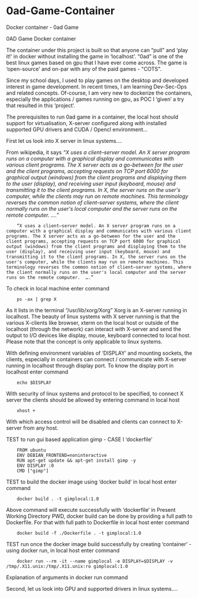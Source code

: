 # 0ad-Game-Container
Docker container - 0ad Game 
 
0AD Game Docker container

The container under this project is built  so that anyone can “pull” and ‘play it!’ in docker without installing the game in ‘localhost’. “0ad”  is one of the best linux games based on gpu that I have ever come across.  The game is ‘open-source’ and on-par with any of the paid games - "COTS".

Since my school days, I used to play games on the desktop and developed interest in game development. In recent times, I am learning Dev-Sec-Ops and related concepts. Of-course, I am very new to dockerize the containers, especially the applications / games running on gpu, as POC I ‘given’ a try that resulted in this ‘project’.

The prerequisites to run 0ad game in a container, the local host should support for virtualisation, X-server configured along with installed supported GPU drivers and CUDA / Opencl environment... 

First let us look into X server in linux systems….

From wikipedia, it says *“X uses a client–server model. An X server program runs on a computer with a graphical display and communicates with various client programs. The X server acts as a go-between for the user and the client programs, accepting requests on TCP port 6000 for graphical output (windows) from the client programs and displaying them to the user (display), and receiving user input (keyboard, mouse) and transmitting it to the client programs.
In X, the server runs on the user's computer, while the clients may run on remote machines. This terminology reverses the common notion of client–server systems, where the client normally runs on the user's local computer and the server runs on the remote computer.  ….”*
 

		“X uses a client–server model. An X server program runs on a computer with a graphical display and communicates with various client programs. The X server acts as a go-between for the user and the client programs, accepting requests on TCP port 6000 for graphical output (windows) from the client programs and displaying them to the user (display), and receiving user input (keyboard, mouse) and transmitting it to the client programs. In X, the server runs on the user's computer, while the clients may run on remote machines. This terminology reverses the common notion of client–server systems, where the client normally runs on the user's local computer and the server runs on the remote computer.  ….”
 
To check in local machine enter command 

		ps -ax | grep X
  
As it lists in the terminal “/usr/lib/xorg/Xorg”  Xorg is an X-server running in localhost. The beauty of linux systems with X server running is that the various X-clients  like browser, xterm on the local host or outside of the localhost (through the network) can interact with X-server and send the output to I/O devices like display, mouse, keyboard connected to local host. Please note that the concept is only applicable to linux systems.
 
With defining environment variables of ‘DISPLAY’ and mounting sockets, the clients, especially in containers can connect / communicate with X-server running in localhost through display port. To know the display port in localhost enter command

		echo $DISPLAY 

With security of linux systems and protocol to be specified, to connect X server the clients should be allowed by entering command in local host

		xhost + 

With which access control will be disabled and clients can connect to X-server from any host.

TEST to run gui based application gimp - CASE  I ‘dockerfile’

		FROM ubuntu
		ENV DEBIAN_FRONTEND=noninteractive
		RUN apt-get update && apt-get install gimp -y
		ENV DISPLAY :0
		CMD ["gimp"]

TEST to build the docker image using ‘docker build’ in local host enter command

		docker build . -t gimplocal:1.0
			
Above command will execute successfully with ‘dockerfile’ in Present Working Directory PWD, docker build can be done by providing a full path to Dockerfile. For that with full path to Dockerfile in local host enter  command

		docker build -f ./Dockerfile . -t gimplocal:1.0
			
TEST run once the docker image build successfully by creating ‘container’ - using docker run, in local host enter command

		docker run --rm -it --name gimplocal -e DISPLAY=$DISPLAY -v /tmp/.X11.unix:/tmp/.X11.unix:ro gimplocal:1.0
		
Explanation of arguments in docker run command 

Second, let us look into GPU and supported drivers in linux systems….

